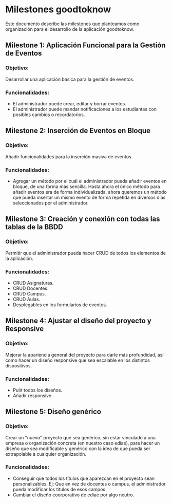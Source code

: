 # Milestones goodtoknow

Este documento describe las milestones que planteamos como organización para el desarrollo de la aplicación goodtoknow.

## Milestone 1: Aplicación Funcional para la Gestión de Eventos
### Objetivo: 
Desarrollar una aplicación básica para la gestión de eventos.
### Funcionalidades:
- El administrador puede crear, editar y borrar eventos.
- El administrador puede mandar notificaciones a los estudiantes con posibles cambios o recordatorios.

## Milestone 2: Inserción de Eventos en Bloque
### Objetivo: 
Añadir funcionalidades para la inserción masiva de eventos.
### Funcionalidades:
- Agregar un método por el cuál el administrador pueda añadir eventos en bloque, de una forma más sencilla. Hasta ahora el único método para añadir eventos era de forma individualizada, ahora queremos un método que pueda insertar un mismo evento de forma repetida en diversos días seleccionados por el administrador.

## Milestone 3: Creación y conexión con todas las tablas de la BBDD
### Objetivo: 
Permitir que el administrador pueda hacer CRUD de todos los elementos de la aplicación.
### Funcionalidades:
- CRUD Asignaturas.
- CRUD Docentes.
- CRUD Campus.
- CRUD Aulas.
- Desplegables en los formularios de eventos.

## Milestone 4: Ajustar el diseño del proyecto y Responsive
### Objetivo: 
Mejorar la apariencia general del proyecto para darle más profundidad, así como hacer un diseño responsive que sea escalable en los distintos dispositivos.
### Funcionalidades:
- Pulir todos los diseños.
- Añadir responsive.

## Milestone 5: Diseño genérico
### Objetivo: 
Crear un "nuevo" proyecto que sea genérico, sin estar vinculado a una empresa o organización concreta (en nuestro caso ediae), para hacer un diseño que sea modificable y genérico con la idea de que pueda ser extrapolable a cualquier organización.
### Funcionalidades:
- Conseguir que todos los títulos que aparezcan en el proyecto sean personalizables. Ej: Que en vez de docentes o campus, el administrador pueda modificar los títulos de esos campos.
- Cambiar el diseño coorporativo de ediae por algo neutro.

